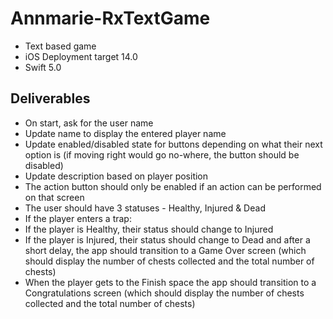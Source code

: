# Annmarie-RxTextGame
 
- Text based game
- iOS Deployment target 14.0
- Swift 5.0

## Deliverables
- On start, ask for the user name
- Update name to display the entered player name
- Update enabled/disabled state for buttons depending on what their next option is (if moving right would go no-where, the button should be disabled)
- Update description based on player position
- The action button should only be enabled if an action can be performed on that screen
- The user should have 3 statuses - Healthy, Injured & Dead
- If the player enters a trap:
- If the player is Healthy, their status should change to Injured
- If the player is Injured, their status should change to Dead and after a short delay, the app should transition to a Game Over screen (which should display the number of chests collected and the total number of chests)
- When the player gets to the Finish space the app should transition to a Congratulations screen (which should display the number of chests collected and the total number of chests)
